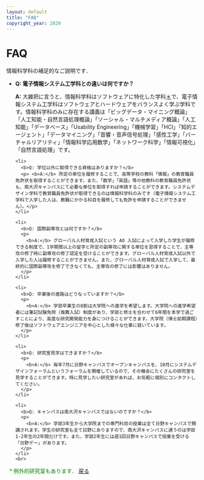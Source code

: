 ```yaml
---
layout: default
title: "FAQ"
copyright_year: 2020
---
```


<h1 class="nav6" id="faqstart">FAQ</h1>
<section>
  <p class="left">情報科学科の補足的なご説明です．</p>
</section>

<section>
  <ul>
    <li> <b>Q: 電子情報システム工学科との違いは何ですか？</b>
      <p>
        <b>A:</b> 大雑把に言うと、情報科学科はソフトウェアに特化した学科<a href="#exp">＊</a>で、電子情報システム工学科はソフトウェアとハードウェアをバランスよく学ぶ学科です。情報科学科のみに存在する講義は「ビッグデータ・マイニング概論」「人工知能・自然言語処理概論」「ソーシャル・マルチメディア概論」「人工知能」「データベース」「Usability Engineering」「機械学習」「HCI」「知的エージェント」「データマイニング」「音響・音声信号処理」「感性工学」「バーチャルリアリティ」「情報科学応用数学」「ネットワーク科学」「情報可視化」「自然言語処理」です。
      </p>
    </li>

    <li>
      <b>Q: 学位以外に取得できる資格はありますか？</b>
      <p> <b>A:</b> 所定の単位を履修することで、高等学校の教科「情報」の教育職員免許状を取得することができます。また、「数学」「英語」等の他教科の教育職員免許状も、南大沢キャンパスにて必要な単位を取得すれば申請することができます。システムデザイン学科で教育職員免許状が取得できるのは情報科学科のみです（電子情報システム工学科で入学した人は、教職にかかる科目を履修しても免許を申請することができません）。</p>
    </li>

    <li>
      <b>Q: 国際副専攻とは何ですか？</b>
      <p>
        <b>A:</b> グローバル人材育成入試という AO 入試によって入学した学生が履修できる制度で、1学期間以上の留学と所定の副専攻に関する単位を習得することで、主専攻の修了時に副専攻の修了認定を受けることができます。グローバル人材育成入試以外で入学した人は履修することができません。また、グローバル人材育成入試で入学して、最終的に国際副専攻を修了できなくても、主専攻の修了には影響はありません。
      </p>
    </li>

    <li>
      <b>Q: 卒業後の進路はどうなっていますか？</b>
      <p>
        <b>A:</b> 学部卒業生の8割は大学院への進学を希望します。大学院への進学希望者には筆記試験免除（推薦入試）制度があり、学部と修士を合わせて6年間を本学で過ごすことにより、高度な研究開発能力を身につけることができます。大学院（博士前期課程）修了後はソフトウェアエンジニアを中心とした様々な仕事に就いています。
      </p>
    </li>

    <li>
      <b>Q: 研究室見学はできますか？</b>
      <p>
        <b>A:</b> 毎年7月に日野キャンパスでオープンキャンパスを、10月にシステムデザインフォーラムというフォーラムを開催しているので、その機会にたくさんの研究室を見学することができます。特に見学したい研究室があれば、お気軽に個別にコンタクトしてください。
      </p>
    </li>

    <li>
      <b>Q: キャンパスは南大沢キャンパスではないのですか？</b>
      <p>
        <b>A:</b> 学部3年生から大学院までの専門科目の授業は全て日野キャンパスで開講されます。学生の研究室も全て日野にありますので、南大沢キャンパスに通うのは学部1-2年生の2年間だけです。また、学部2年生には週1回日野キャンパスで授業を受ける「日野デー」があります。
      </p>
    </li>
    <br>
  </ul>

  <a name="exp"> <font color="green"> &nbsp;  * 例外的研究室もあります．</font></a>
  <a href="#faqstart">  戻る</a>
</section>
